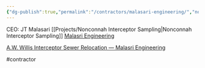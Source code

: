```yaml
---
{"dg-publish":true,"permalink":"/contractors/malasari-engineering/","noteIcon":"","created":"2025-05-20T09:18:15.975-05:00"}
---
```


CEO: JT Malasari
[[Projects/Nonconnah Interceptor Sampling\|Nonconnah Interceptor Sampling]]
[Malasri Engineering](https://www.malasriengineering.com/)

[A.W. Willis Interceptor Sewer Relocation — Malasri Engineering](https://www.malasriengineering.com/project-feed/aw-willis-sewer-relocation)

#contractor 